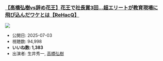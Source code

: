 ### [【高橋弘樹vs辞め花王】花王で社長賞3回...超エリートが教育現場に飛び込んだワケとは【ReHacQ】](https://www.youtube.com/watch?v=CKorEyzN4dY)
[![](https://img.youtube.com/vi/CKorEyzN4dY/sddefault.jpg)](https://www.youtube.com/watch?v=CKorEyzN4dY)
-   公開日: 2025-07-03
-   視聴数: 94,998
-   **いいね数: 1,383**
-   出演者: 生井秀一, [高橋弘樹](/rehacq_fan/people/高橋弘樹 "wikilink")

